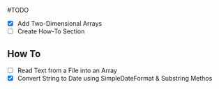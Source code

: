 #TODO

- [x] Add Two-Dimensional Arrays
- [ ] Create How-To Section

## How To 
- [ ] Read Text from a File into an Array
- [x] Convert String to Date using SimpleDateFormat & Substring Methos